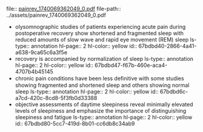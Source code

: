 file:: [painrev_1740069362049_0.pdf](../assets/painrev_1740069362049_0.pdf)
file-path:: ../assets/painrev_1740069362049_0.pdf

- olysomnographic studies of patients experiencing acute pain during postoperative recovery show shortened and fragmented sleep with reduced amounts of slow wave and rapid eye movement (REM) sleep
  ls-type:: annotation
  hl-page:: 2
  hl-color:: yellow
  id:: 67bdbd40-2866-4a41-a638-9ca65c6a3f5e
- recovery is accompanied by normalization of sleep
  ls-type:: annotation
  hl-page:: 2
  hl-color:: yellow
  id:: 67bdbd47-f67b-460e-aca4-4707b4b45145
- chronic pain conditions have been less deﬁnitive with some studies showing fragmented and shortened sleep and others showing normal sleep
  ls-type:: annotation
  hl-page:: 2
  hl-color:: yellow
  id:: 67bdbd6c-a7cd-420c-8cd8-5f3fb0d33388
- objective assessments of daytime sleepiness reveal minimally elevated levels of sleepiness and emphasize the importance of distinguishing sleepiness and fatigue
  ls-type:: annotation
  hl-page:: 2
  hl-color:: yellow
  id:: 67bdbd80-5cc7-419d-8b01-cc6db8c34ab9